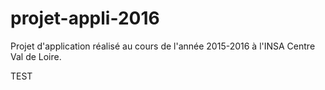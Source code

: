 # projet-appli-2016
Projet d'application réalisé au cours de l'année 2015-2016 à l'INSA Centre Val de Loire. 

TEST
